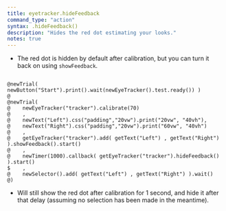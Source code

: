 ```yaml
---
title: eyetracker.hideFeedback
command_type: "action"
syntax: .hideFeedback()
description: "Hides the red dot estimating your looks."
notes: true
---
```


+ The red dot is hidden by default after calibration, but you can turn it back on using `showFeedback`.

<!--more-->

<pre><code class="language-diff-javascript diff-highlight try-data">
@newTrial( newButton("Start").print().wait(newEyeTracker().test.ready()) )
@
@newTrial(
@    newEyeTracker("tracker").calibrate(70)
@    ,
@    newText("Left").css("padding","20vw").print("20vw", "40vh"),
@    newText("Right").css("padding","20vw").print("60vw", "40vh")
@    ,
@    getEyeTracker("tracker").add( getText("Left") , getText("Right") ).showFeedback().start()
@    ,
@    newTimer(1000).callback( getEyeTracker("tracker").hideFeedback() ).start()
$    ,
@    newSelector().add( getText("Left") , getText("Right") ).wait()
@)
</code></pre>

+ Will still show the red dot after calibration for 1 second, and hide it after that delay (assuming no selection has been made in the meantime).		
